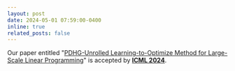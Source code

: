 ```yaml
---
layout: post
date: 2024-05-01 07:59:00-0400
inline: true
related_posts: false
---
```


Our paper entitled "[PDHG-Unrolled Learning-to-Optimize Method for Large-Scale Linear Programming](https://arxiv.org/abs/2406.01908)" is accepted by **[ICML 2024](https://icml.cc/)**.
